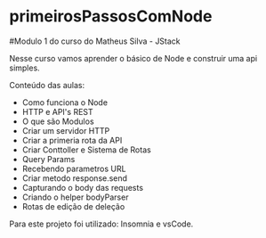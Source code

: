 # primeirosPassosComNode

#Modulo 1 do curso do Matheus Silva - JStack

Nesse curso vamos aprender o básico de Node e construir uma api simples.

Conteúdo das aulas:

- Como funciona o Node
- HTTP e API's REST
- O que são Modulos
- Criar um servidor HTTP
- Criar a primeria rota da API
- Criar Conttoller e Sistema de Rotas
- Query Params
- Recebendo parametros URL
- Criar metodo response.send
- Capturando o body das requests
- Criando o helper bodyParser
- Rotas de  edição de deleção


Para este projeto foi utilizado: Insomnia e vsCode.

